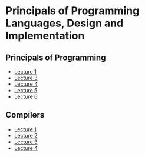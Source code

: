 
# Principals of Programming Languages, Design and Implementation

## Principals of Programming

- [Lecture 1](out/PP/PPL-Lecture1.html)
- [Lecture 3](out/PP/PPL-Lecture3.html)
- [Lecture 4](out/PP/PPL-Lecture4.html)
- [Lecture 5](out/PP/PPL-Lecture5.html)
- [Lecture 6](out/PP/PPL-Lecture6.html)

## Compilers

- [Lecture 1]()
- [Lecture 2]()
- [Lecture 3]()
- [Lecture 4](out/compilers/Comp-Lecture4.html)